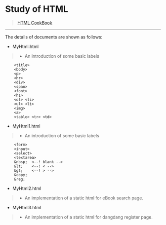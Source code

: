# Study of HTML
> [HTML CookBook](https://en.wikipedia.org/wiki/HTML_attribute)
--------
The details of documents are shown as follows:
 * MyHtml.html
>  * An introduction of some basic labels

```
	<title>
	<body>
	<p>
	<hr>
	<div>
	<span>
	<font>
	<h1>
	<ol> <li> 
	<ul> <li>
	<img>
	<a> 
	<table> <tr> <td>
```

 * MyHtml1.html
>  * An introduction of some basic labels

```
	<form>
	<input>
	<select>
	<textarea>
	&nbsp;	<--! blank -->
	&lt;	<--! < -->
	&gt;	<--! > -->
	&copy;
	&reg;
```

 * MyHtml2.html
>  * An implementation of a static html for eBook search page.

 * MyHtml3.html
>  * An implementation of a static html for dangdang register page.

